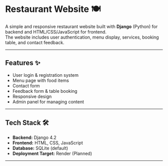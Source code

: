 # Restaurant Website 🍽️

A simple and responsive restaurant website built with **Django** (Python) for backend and HTML/CSS/JavaScript for frontend.  
The website includes user authentication, menu display, services, booking table, and contact feedback.

---

## Features ✨
- User login & registration system
- Menu page with food items
- Contact form
- Feedback form & table booking
- Responsive design
- Admin panel for managing content

---

## Tech Stack 🛠
- **Backend:** Django 4.2
- **Frontend:** HTML, CSS, JavaScript
- **Database:** SQLite (default)
- **Deployment Target:** Render (Planned)

---


